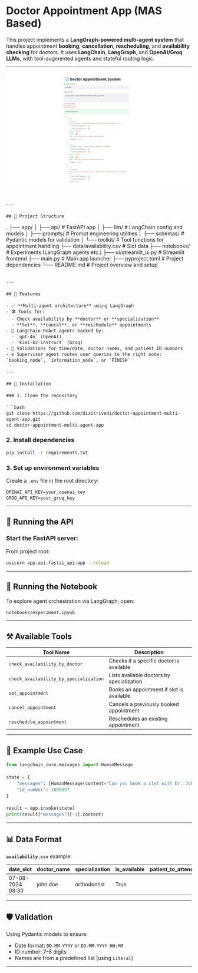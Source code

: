 # Doctor Appointment App (MAS Based)

This project implements a **LangGraph-powered multi-agent system** that handles appointment **booking**, **cancellation**, **rescheduling**, and **availability checking** for doctors. It uses **LangChain**, **LangGraph**, and **OpenAI/Groq LLMs**, with tool-augmented agents and stateful routing logic.

---

![data/photos/ui_photo.png](data/photos/ui_photo.png)

```


---

## 📁 Project Structure

```
.
├── app/
│   ├── api/               # FastAPI app
│   ├── llm/               # LangChain config and models
│   ├── prompts/           # Prompt engineering utilities
│   ├── schemas/           # Pydantic models for validation
│   └── toolkit/           # Tool functions for appointment handling
├── data/availability.csv  # Slot data
├── notebooks/             # Experiments (LangGraph agents etc.)
├── ui/streamlit_ui.py     # Streamlit frontend
├── main.py                # Main app launcher
├── pyproject.toml         # Project dependencies
└── README.md              # Project overview and setup
```

---

## 🧠 Features

- ✅ **Multi-agent architecture** using LangGraph
- 🛠️ Tools for:
  - Check availability by **doctor** or **specialization**
  - **Set**, **cancel**, or **reschedule** appointments
- 💬 LangChain ReAct agents backed by:
  - `gpt-4o` (OpenAI)
  - `kimi-k2-instruct` (Groq)
- 📅 Validations for time/date, doctor names, and patient ID numbers
- ⚙️ Supervisor agent routes user queries to the right node: `booking_node`, `information_node`, or `FINISH`

---

## 🧪 Installation

### 1. Clone the repository

```bash
git clone https://github.com/dixitrivedi/doctor-appointment-multi-agent-app.git
cd doctor-appointment-multi-agent-app
```

### 2. Install dependencies

```bash
pip install -r requirements.txt
```

### 3. Set up environment variables

Create a `.env` file in the root directory:

```env
OPENAI_API_KEY=your_openai_key
GROQ_API_KEY=your_groq_key
```

---

## 🚀 Running the API

### Start the FastAPI server:

From project root:

```bash
uvicorn app.api.fastai_api:app --reload
```

---

## 📓 Running the Notebook

To explore agent orchestration via LangGraph, open:

```bash
notebooks/experiment.ipynb
```

---

## ⚒️ Available Tools

| Tool Name                     | Description                                        |
|------------------------------|----------------------------------------------------|
| `check_availability_by_doctor`         | Checks if a specific doctor is available         |
| `check_availability_by_specialization` | Lists available doctors by specialization        |
| `set_appointment`            | Books an appointment if slot is available         |
| `cancel_appointment`         | Cancels a previously booked appointment           |
| `reschedule_appointment`     | Reschedules an existing appointment               |

---

## 🧪 Example Use Case

```python
from langchain_core.messages import HumanMessage

state = {
    "messages": [HumanMessage(content="Can you book a slot with Dr. John Doe on 07-08-2024 at 8:30 AM?")],
    "id_number": 1000097
}

result = app.invoke(state)
print(result["messages"][-1].content)
```

---

## 📊 Data Format

**`availability.csv`** example:

| date_slot       | doctor_name    | specialization     | is_available | patient_to_attend |
|-----------------|----------------|--------------------|--------------|-------------------|
| 07-08-2024 08:30| john doe       | orthodontist       | True         |                   |

---

## 🛡 Validation

Using Pydantic models to ensure:

- Date format: `DD-MM-YYYY` or `DD-MM-YYYY HH:MM`
- ID number: 7–8 digits
- Names are from a predefined list (using `Literal`)

---
